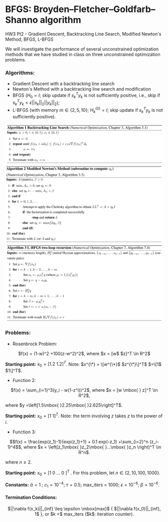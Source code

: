 # BFGS: Broyden–Fletcher–Goldfarb–Shanno algorithm
HW3 Pt2 - Gradient Descent, Backtracking Line Search, Modified Newton's Method, BFGS, L-BFGS

We will investigate the performance of several unconstrained optimization methods that we have studied in class on three unconstrained optimization problems.

### Algorithms:
* Gradient Descent with a backtracking line search
* Newton's Method with a backtracking line search and modification
* BFGS ($H_0 = I$; skip update if $s_k^Ty_k$ is not sufficiently positive, i.e., skip if $s_k^Ty_k < \epsilon ||s_k||_2||y_k||_2$);
* L-BFGS (with memory $m \in \{2, 5, 10\}$; $H_k^{(0)} = I$; skip update if $s_k^Ty_k$ is not sufficiently positive).

![Backtracking Line Search](1_backtracking.png)
![Modified Newton's Method](2_modified_newton.png)
![L-BFGS Two-loop recursion](3_l-bfgs_two_loop_recursion.png)

### Problems:
* Rosenbrock Problem:
<p align="center">
$f(x) = (1-w)^2 +100(z-w^2)^2$, where $x = [w$ $z]^T \in R^2$
</p>

**Starting point:**
$x_0 =\left[1.2\mbox{ }1.2\right]^T$. 
Note: $x^{\*} = \[w^{\*}$ $z^{\*}\]^T$ $=\[1$ $1\]^T$.

* Function 2:
<p align="center">
$f(x) = \sum_{i=1}^3(y_i - w(1-z^i))^2$, where $x = [w \mbox{ } z]^T \in R^2$,
<p>
where $y =\left[1.5\mbox{ }2.25\mbox{ }2.625\right]^T$. 

**Starting point:**
  $x_0 = \left[1 \mbox{ }1 \right]^T$. Note: the term involving $z$ takes $z$ to the power of $i$.

* Function 3:
<p align="center">
$$f(x) = \frac{exp(z_1)-1}{exp(z_1)+1} + 0.1 exp(-z_1) +\sum_{i=2}^n (z_i-1)^4$$, where $x = \left[z_1\mbox{ }z_2\mbox{ }...\mbox{ }z_n \right]^T \in R^n$.
</p>
 
where $n \geq 2$. 

**Starting point:**
$x_0 = \left[\mbox{1 0 ... 0 }\right]^T$ . For this problem, let $n \in \{2, 10, 100, 1000 \}$.


**Constants:**
$\bar{\alpha} =1$ ; $c_1 = 10^{-4}$; $\tau = 0.5$; max_iters = 1000; $\epsilon = 10^{-6}$; $\beta = 10^{-6}$.

#### Termination Conditions:
<p align="center">
$||\nabla f(x_k)||_{inf} \leq \epsilon \mbox{max}$ { $||\nabla f(x_0)||_{inf}, 1$ }, or $k <$ max_iters ($k$: iteration counter).
<p>
